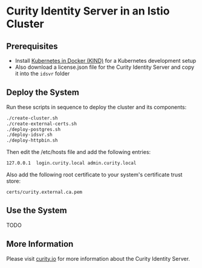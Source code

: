 # Curity Identity Server in an Istio Cluster

## Prerequisites

- Install [Kubernetes in Docker (KIND)](https://kind.sigs.k8s.io/docs/user/quick-start/) for a Kubernetes development setup
- Also download a license.json file for the Curity Identity Server and copy it into the `idsvr` folder

## Deploy the System

Run these scripts in sequence to deploy the cluster and its components:

```bash
./create-cluster.sh
./create-external-certs.sh
./deploy-postgres.sh
./deploy-idsvr.sh
./deploy-httpbin.sh
```

Then edit the /etc/hosts file and add the following entries:

```bash
127.0.0.1  login.curity.local admin.curity.local
```

Also add the following root certificate to your system's certificate trust store:

```text
certs/curity.external.ca.pem
```

## Use the System

TODO

## More Information

Please visit [curity.io](https://curity.io/) for more information about the Curity Identity Server.
